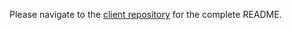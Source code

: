 Please navigate to the [client repository](https://github.com/ClockworkFTW/recipe-soup-client) for the complete README.
